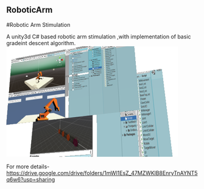 ## RoboticArm
#Robotic Arm Stimulation

A unity3d C# based robotic arm stimulation ,with implementation of basic gradeint descent algorithm.
![](https://github.com/Parasmanithakur/RoboticArm/blob/master/robotics.png) 

For more details-
https://drive.google.com/drive/folders/1mWl1EsZ_47MZWKlB8EnryTnAYNT5q6w6?usp=sharing

